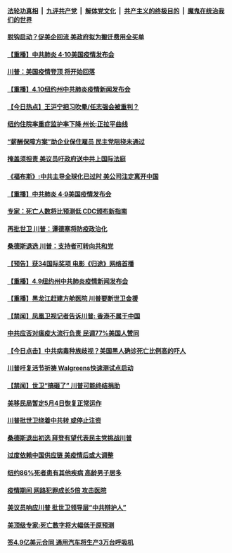 

####  [法轮功真相](../../../../basic/blob/master/README.md?t=04110430) &nbsp;|&nbsp; [九评共产党](../../../../9ping.md/blob/master/README.md?t=04110430) &nbsp;|&nbsp; [解体党文化](../../../../jtdwh.md/blob/master/README.md?t=04110430)  &nbsp;|&nbsp; [共产主义的终极目的](../../../../gczydzjmd.md/blob/master/README.md?t=04110430) &nbsp;|&nbsp; [魔鬼在统治我们的世界](../../../../mgztzwmdsj.md/blob/master/README.md?t=04110430) 

#### [脱钩启动？促美企回流 美政府拟为搬迁费用全买单](../pages/prog203/a102820346.md?t=04110430) 

#### [【重播】中共肺炎 4·10美国疫情发布会](../pages/prog203/a102820200.md?t=04110430) 

#### [川普：美国疫情登顶 将开始回落](../pages/prog203/a102820295.md?t=04110430) 

#### [【重播】4.10纽约州中共肺炎疫情新闻发布会](../pages/prog203/a102820202.md?t=04110430) 

#### [【今日热点】王沪宁把习吹晕/任志强会被重判？](../pages/prog203/a102820104.md?t=04110430) 

#### [纽约住院率重症监护率下降 州长:正拉平曲线](../pages/prog203/a102819822.md?t=04110430) 

#### [“薪酬保障方案”助企业保住雇员 民主党阻挠未通过](../pages/prog203/a102819793.md?t=04110430) 

#### [掩盖须担责 美议员吁政府送中共上国际法庭](../pages/prog203/a102819722.md?t=04110430) 

#### [《福布斯》:中共主导全球化已过时 美公司注定离开中国](../pages/prog203/a102819628.md?t=04110430) 

#### [【重播】中共肺炎 4·9美国疫情发布会](../pages/prog203/a102818586.md?t=04110430) 

#### [专家：死亡人数将比预测低 CDC颁布新指南](../pages/prog203/a102819563.md?t=04110430) 

#### [再批世卫 川普：谭德塞将防疫政治化](../pages/prog203/a102819549.md?t=04110430) 

#### [桑德斯退选 川普：支持者可转向共和党](../pages/prog203/a102819535.md?t=04110430) 

#### [【预告】获34国际奖项 电影《归途》网络首播](../pages/prog203/a102819533.md?t=04110430) 

#### [【重播】4.9纽约州中共肺炎疫情新闻发布会](../pages/prog203/a102818589.md?t=04110430) 

#### [【重播】黑龙江赶建方舱医院 川普要断世卫金援](../pages/prog203/a102818584.md?t=04110430) 

#### [【禁闻】凤凰卫视记者告诉川普: 香港不属于中国](../pages/prog203/a102819092.md?t=04110430) 

#### [中共应否对瘟疫大流行负责 民调77%美国人赞同](../pages/prog203/a102819090.md?t=04110430) 

#### [【今日点击】中共病毒种族歧视？美国黑人确诊死亡比例高的吓人](../pages/prog203/a102818864.md?t=04110430) 

#### [川普吁复活节祈祷 Walgreens快速测试点启动](../pages/prog203/a102819046.md?t=04110430) 

#### [【禁闻】世卫“搞砸了” 川普可能终结捐助](../pages/prog203/a102818993.md?t=04110430) 

#### [美移民局暂定5月4日恢复正常运作](../pages/prog203/a102819002.md?t=04110430) 

#### [川普批世卫绕着中共转 或停止注资](../pages/prog203/a102818975.md?t=04110430) 

#### [桑德斯退出初选 拜登有望代表民主党挑战川普](../pages/prog203/a102819006.md?t=04110430) 

#### [过度依赖中国供应链 美疫情后或大调整](../pages/prog203/a102818959.md?t=04110430) 

#### [纽约86%死者患有其他疾病 高龄男子居多](../pages/prog203/a102818955.md?t=04110430) 

#### [疫情期间 网路犯罪成长5倍 攻击医院](../pages/prog203/a102818951.md?t=04110430) 

#### [美议员响应川普  批世卫领导层“中共辩护人”](../pages/prog203/a102818930.md?t=04110430) 

#### [美顶级专家:死亡数字将大幅低于原预测](../pages/prog203/a102818910.md?t=04110430) 

#### [签4.9亿美元合同 通用汽车将生产3万台呼吸机](../pages/prog203/a102818837.md?t=04110430) 

